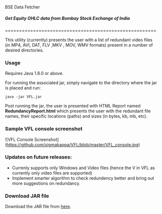BSE Data Fetcher
##### Get Equity OHLC data from Bombay Stock Exchange of India 
======================================================

This utility (currently) presents the user with a list of redundant video files (in MP4, AVI, DAT, FLV ,MKV , MOV, WMV formats) present in a number of desired directories.

### Usage
Requires Java 1.8.0 or above.

For running the associated jar, simply navigate to the directory where the jar is placed and run:
```
java -jar VFL.jar
```
Post running the jar, the user is presented with HTML Report named **RedundancyReport.html** which presents the user with the redundant file names, their specific locations (paths) and sizes (in bytes, kb, mb, etc).

### Sample VFL console screenshot
![VFL Console Screenshot] (https://github.com/sigmakappa/VFL/blob/master/VFL_console.jpg)

### Updates on future releases:
* Currenly supports only Windows and Video files (hence the V in VFL as currently only video files are supported)
* Implement smarter algorithm to check redundency better and bring out more suggestions on redundancy. 

### Download JAR file

Download the JAR file from [here](https://github.com/sigmakappa/VFL/blob/master/VFL.jar).

